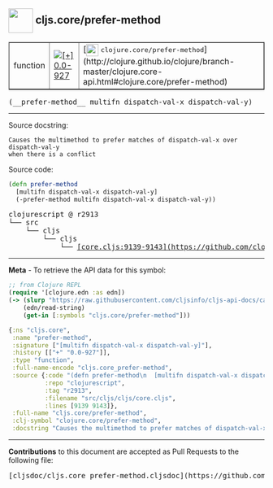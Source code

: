## <img width="48px" valign="middle" src="http://i.imgur.com/Hi20huC.png"> cljs.core/prefer-method

 <table border="1">
<tr>

<td>function</td>
<td><a href="https://github.com/cljsinfo/cljs-api-docs/tree/0.0-927"><img valign="middle" alt="[+] 0.0-927" src="https://img.shields.io/badge/+-0.0--927-lightgrey.svg"></a> </td>
<td>
[<img height="24px" valign="middle" src="http://i.imgur.com/1GjPKvB.png"> <samp>clojure.core/prefer-method</samp>](http://clojure.github.io/clojure/branch-master/clojure.core-api.html#clojure.core/prefer-method)
</td>
</tr>
</table>

 <samp>
(__prefer-method__ multifn dispatch-val-x dispatch-val-y)<br>
</samp>

---




Source docstring:

```
Causes the multimethod to prefer matches of dispatch-val-x over dispatch-val-y
when there is a conflict
```

Source code:

```clj
(defn prefer-method
  [multifn dispatch-val-x dispatch-val-y]
  (-prefer-method multifn dispatch-val-x dispatch-val-y))
```

 <pre>
clojurescript @ r2913
└── src
    └── cljs
        └── cljs
            └── <ins>[core.cljs:9139-9143](https://github.com/clojure/clojurescript/blob/r2913/src/cljs/cljs/core.cljs#L9139-L9143)</ins>
</pre>


---

__Meta__ - To retrieve the API data for this symbol:

```clj
;; from Clojure REPL
(require '[clojure.edn :as edn])
(-> (slurp "https://raw.githubusercontent.com/cljsinfo/cljs-api-docs/catalog/cljs-api.edn")
    (edn/read-string)
    (get-in [:symbols "cljs.core/prefer-method"]))
```

```clj
{:ns "cljs.core",
 :name "prefer-method",
 :signature ["[multifn dispatch-val-x dispatch-val-y]"],
 :history [["+" "0.0-927"]],
 :type "function",
 :full-name-encode "cljs.core_prefer-method",
 :source {:code "(defn prefer-method\n  [multifn dispatch-val-x dispatch-val-y]\n  (-prefer-method multifn dispatch-val-x dispatch-val-y))",
          :repo "clojurescript",
          :tag "r2913",
          :filename "src/cljs/cljs/core.cljs",
          :lines [9139 9143]},
 :full-name "cljs.core/prefer-method",
 :clj-symbol "clojure.core/prefer-method",
 :docstring "Causes the multimethod to prefer matches of dispatch-val-x over dispatch-val-y\nwhen there is a conflict"}

```

---

__Contributions__ to this document are accepted as Pull Requests to the following file:

 <pre>
[cljsdoc/cljs.core_prefer-method.cljsdoc](https://github.com/cljsinfo/cljs-api-docs/blob/master/cljsdoc/cljs.core_prefer-method.cljsdoc)
</pre>

